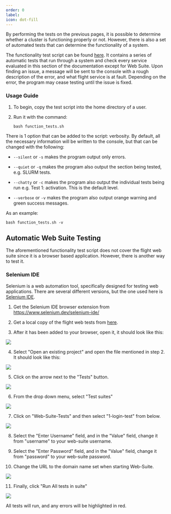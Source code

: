```yaml
---
order: 0
label: 
icon: dot-fill
---
```


By performing the tests on the previous pages, it is possible to determine whether a cluster is functioning properly or not. However, there is also a set of automated tests that can determine the functionality of a system. 


The functionality test script can be found [here](https://github.com/openflighthpc/reference-evaluation/blob/main/function_tests.sh). It contains a series of automatic tests that run through a system and check every service evaluated in this section of the documentation except for Web Suite. Upon finding an issue, a message will be sent to the console with a rough description of the error, and what flight service is at fault. Depending on the error, the program may cease testing until the issue is fixed. 

### Usage Guide

1. To begin, copy the test script into the home directory of a user.
 
2. Run it with the command:

    ```
    bash function_tests.sh
    ```

There is 1 option that can be added to the script: verbosity. By default, all the necessary information will be written to the console, but that can be changed with the following:

- `--silent` or `-s` makes the program output only errors.

- `--quiet` or `-q` makes the program also output the section being tested, e.g. SLURM tests.

- `--chatty` or `-c` makes the program also output the individual tests being run e.g. Test 1: activation. This is the default level.

- `--verbose` or `-v` makes the program also output orange warning and green success messages.


As an example:
```
bash function_tests.sh -v
```


## Automatic Web Suite Testing

The aforementioned functionality test script does not cover the flight web suite since it is a browser based application. However, there is another way to test it.

### Selenium IDE

Selenium is a web automation tool, specifically designed for testing web applications. There are several different versions, but the one used here is [Selenium IDE](https://www.selenium.dev/selenium-ide/).

1. Get the Selenium IDE browser extension from https://www.selenium.dev/selenium-ide/ 

2. Get a local copy of the flight web tests from [here](https://github.com/openflighthpc/reference-evaluation/blob/main/auto-web-tests.side).

3. After it has been added to your browser, open it, it should look like this:

![](/images/selenium_open.png)

4. Select "Open an existing project" and open the file mentioned in step 2. It should look like this:

![](/images/selenium_file_opened.png)

5. Click on the arrow next to the "Tests" button.

![](/images/selenium_tests_button.png)

6. From the drop down menu, select "Test suites"

![](/images/selenium_tests_dropdown.png)

7. Click on "Web-Suite-Tests" and then select "1-login-test" from below.

![](/images/selenium_suite.png)

8. Select the "Enter Username" field, and in the "Value" field, change it from "username" to your web-suite username.

9. Select the "Enter Password" field, and in the "Value" field, change it from "password" to your web-suite password.

10. Change the URL to the domain name set when starting Web-Suite.

![](/images/selenium_url.png)

11. Finally, click "Run All tests in suite"

![](/images/selenium_run_all.png)


All tests will run, and any errors will be highlighted in red.
